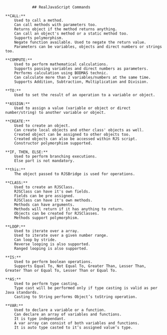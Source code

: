                 ## RealJavaScript Commands

	**CALL:**
		Used to call a method.
		Can call methods with parameters too.
		Returns object if the method returns anything.
		Can call an object's method or a static method too.
		Supports polymorphism.
		Negate function available. Used to negate the return value.
		Parameters can be variables, objects and direct numbers or strings too.

	**COMPUTE:**
		Used to perform mathematical calculations.
		Supports passing variables and direct numbers as parameters.
		Performs calculation using BODMAS technic.
		Can calculate more than 2 variables/numbers at the same time.
		Supports Addition, Subtraction, Multiplication and Division.
	
	**TO:**
		Used to set the result of an operation to a variable or object.

	**ASSIGN:**
		Used to assign a value (variable or object or direct number/string) to another variable or object.

	**CREATE:**
		Used to create an object.
		Can create local objects and other class' objects as well.
		Created object can be assigned to other objects too.
		Created objects can also be accessed within RJS script.
		Constructor polymorphism supported.
	
	**IF, THEN, ELSE:**
		Used to perform branching executions.
		Else part is not mandatory.
		
	**this:**
		The object passed to RJSBridge is used for operations.

	**CLASS:**
		Used to create an RJSClass.
		RJSClass can have it's own fields.
		Fields can be pre assigned.
		RJSClass can have it's own methods.
		Methods can have arguments.
		Methods will return if it has anything to return.
		Objects can be created for RJSClasses.
		Methods support polymorphism.

	**LOOP:**
		Used to iterate over a array.
		Used to iterate over a given number range.
		Can loop by stride.
		Reverse looping is also supported.
		Ranged looping is also supported.

	**IS:**
		Used to perform boolean operations.
		Supports Equal To, Not Equal To, Greater Than, Lesser Than, Greater Than or Equal To, Lesser Than or Equal To.

	**AS:**
		Used to perform type casting.
		Type cast will be performed only if type casting is valid as per Java standards.
		Casting to String performs Object’s toString operation.

	**VAR:**
		Used to declare a variable or a function.
		Can declare an array of variables and functions.
		It is type independant.
		A var array can consist of both variables and functions.
		It is auto type casted to it’s assigned value’s type.
